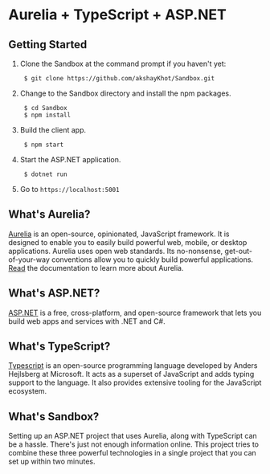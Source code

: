 # Aurelia + TypeScript + ASP.NET

## Getting Started

1. Clone the Sandbox at the command prompt if you haven't yet:

        $ git clone https://github.com/akshayKhot/Sandbox.git

2. Change to the Sandbox directory and install the npm packages. 

        $ cd Sandbox
        $ npm install

3. Build the client app.

        $ npm start

4. Start the ASP.NET application.

        $ dotnet run

5. Go to `https://localhost:5001`


## What's Aurelia?

[Aurelia](https://aurelia.io/) is an open-source, opinionated, JavaScript framework. It is designed to enable you to easily build powerful web, mobile, or desktop applications. Aurelia uses open web standards. Its no-nonsense, get-out-of-your-way conventions allow you to quickly build powerful applications. [Read](https://docs.aurelia.io/) the documentation to learn more about Aurelia. 

## What's ASP.NET?

[ASP.NET](https://dotnet.microsoft.com/apps/aspnet) is a free, cross-platform, and open-source framework that lets you build web apps and services with .NET and C#.

## What's TypeScript?

[Typescript](https://www.typescriptlang.org/) is an open-source programming language developed by Anders Hejlsberg at Microsoft. It acts as a superset of JavaScript and adds typing support to the language. It also provides extensive tooling for the JavaScript ecosystem. 

## What's Sandbox?

Setting up an ASP.NET project that uses Aurelia, along with TypeScript can be a hassle. There's just not enough information online. This project tries to combine these three powerful technologies in a single project that you can set up within two minutes. 
